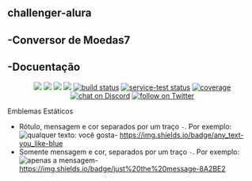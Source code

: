 ## challenger-alura

-Conversor de Moedas7
-
-Docuentação
-
<p align="center">
    <a href="https://github.com/badges/shields/graphs/contributors" alt="Contributors">
        <img src="https://img.shields.io/github/contributors/badges/shields" /></a>
    <a href="#backers" alt="Backers on Open Collective">
        <img src="https://img.shields.io/opencollective/backers/shields" /></a>
    <a href="#sponsors" alt="Sponsors on Open Collective">
        <img src="https://img.shields.io/opencollective/sponsors/shields" /></a>
    <a href="https://github.com/badges/shields/pulse" alt="Activity">
        <img src="https://img.shields.io/github/commit-activity/m/badges/shields" /></a>
    <a href="https://circleci.com/gh/badges/shields/tree/master">
        <img src="https://img.shields.io/circleci/project/github/badges/shields/master" alt="build status"></a>
    <a href="https://circleci.com/gh/badges/daily-tests">
        <img src="https://img.shields.io/circleci/project/github/badges/daily-tests?label=service%20tests"
            alt="service-test status"></a>
    <a href="https://coveralls.io/github/badges/shields">
        <img src="https://img.shields.io/coveralls/github/badges/shields"
            alt="coverage"></a>
    <a href="https://discord.gg/HjJCwm5">
        <img src="https://img.shields.io/discord/308323056592486420?logo=discord"
            alt="chat on Discord"></a>
    <a href="https://twitter.com/intent/follow?screen_name=shields_io">
        <img src="https://img.shields.io/twitter/follow/ReginaldoFAmor1?style=social&logo=twitter"
            alt="follow on Twitter"></a>
</p>
<font style="vertical-align: inherit;">Emblemas Estáticos</font>
<ul class=""><li><font style="vertical-align: inherit;"><font style="vertical-align: inherit;">Rótulo, mensagem e cor separados por um traço </font></font><code>-</code><font style="vertical-align: inherit;"><font style="vertical-align: inherit;">. </font><font style="vertical-align: inherit;">Por exemplo: </font></font><br><img loading="lazy" alt="qualquer texto: você gosta" src="https://img.shields.io/badge/any_text-you_like-blue" class="img_ev3q"><font style="vertical-align: inherit;"><font style="vertical-align: inherit;">- </font></font><a href="https://img.shields.io/badge/any_text-you_like-blue" target="_blank" rel="noopener noreferrer"><font style="vertical-align: inherit;"><font style="vertical-align: inherit;">https://img.shields.io/badge/any_text-you_like-blue</font></font></a></li><li><font style="vertical-align: inherit;"><font style="vertical-align: inherit;">Somente mensagem e cor, separados por um traço </font></font><code>-</code><font style="vertical-align: inherit;"><font style="vertical-align: inherit;">. </font><font style="vertical-align: inherit;">Por exemplo: </font></font><br><img loading="lazy" alt="apenas a mensagem" src="https://img.shields.io/badge/just%20the%20message-8A2BE2" class="img_ev3q"><font style="vertical-align: inherit;"><font style="vertical-align: inherit;">- </font></font><a href="https://img.shields.io/badge/just%20the%20message-8A2BE2" target="_blank" rel="noopener noreferrer"><font style="vertical-align: inherit;"><font style="vertical-align: inherit;">https://img.shields.io/badge/just%20the%20message-8A2BE2</font></font></a></li></ul>
